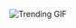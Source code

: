 
<!-- GIF_SECTION -->
![Trending GIF](https://media0.giphy.com/media/v1.Y2lkPThiYjIxNzcyM3lsMGV2NWdjYjBzdXFmNTJueTdwdTVsenlxc2g3dXFoZWRrZWY1cCZlcD12MV9naWZzX3NlYXJjaCZjdD1n/DPGX0o6YqNwbVC4sB1/giphy.gif)
<!-- END_GIF_SECTION -->
